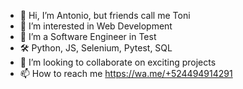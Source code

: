 - 👋 Hi, I’m Antonio, but friends call me Toni
- 👀 I’m interested in Web Development
- 🌱 I’m a Software Engineer in Test
- 🛠️ Python, JS, Selenium, Pytest, SQL
- 💞️ I’m looking to collaborate on exciting projects
- 📫 How to reach me https://wa.me/+524494914291

<!---
TonyVM/TonyVM is a ✨ special ✨ repository because its `README.md` (this file) appears on your GitHub profile.
You can click the Preview link to take a look at your changes.
--->
